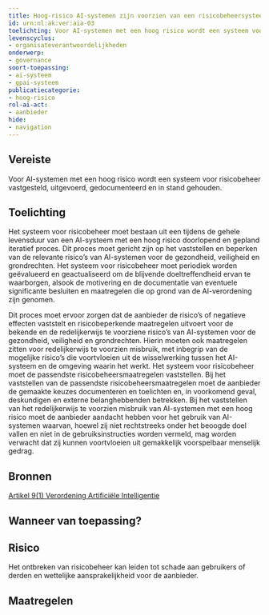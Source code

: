 ```yaml
---
title: Hoog-risico AI-systemen zijn voorzien van een risicobeheersysteem
id: urn:nl:ak:ver:aia-03
toelichting: Voor AI-systemen met een hoog risico wordt een systeem voor risicobeheer vastgesteld, uitgevoerd, gedocumenteerd en in stand gehouden.
levenscyclus:
- organisateverantwoordelijkheden
onderwerp:
- governance
soort-toepassing:
- ai-systeem
- gpai-systeem
publicatiecategorie:
- hoog-risico
rol-ai-act:
- aanbieder
hide:
- navigation
---
```


<!-- tags -->
## Vereiste

Voor AI-systemen met een hoog risico wordt een systeem voor risicobeheer vastgesteld, uitgevoerd, gedocumenteerd en in stand gehouden.

## Toelichting

Het systeem voor risicobeheer moet bestaan uit een tijdens de gehele levensduur van een AI-systeem met een hoog risico doorlopend en gepland iteratief proces.
Dit proces moet gericht zijn op het vaststellen en beperken van de relevante risico’s van AI-systemen voor de gezondheid, veiligheid en grondrechten.
Het systeem voor risicobeheer moet periodiek worden geëvalueerd en geactualiseerd om de blijvende doeltreffendheid ervan te waarborgen, alsook de motivering en de documentatie van eventuele significante besluiten en maatregelen die op grond van de AI-verordening zijn genomen.


Dit proces moet ervoor zorgen dat de aanbieder de risico’s of negatieve effecten vaststelt en risicobeperkende maatregelen uitvoert voor de bekende en de redelijkerwijs te voorziene risico’s van AI-systemen voor de gezondheid, veiligheid en grondrechten.
Hierin moeten ook maatregelen zitten voor redelijkerwijs te voorzien misbruik, met inbegrip van de mogelijke risico’s die voortvloeien uit de wisselwerking tussen het AI-systeem en de omgeving waarin het werkt.
Het systeem voor risicobeheer moet de passendste risicobeheersmaatregelen vaststellen.
Bij het vaststellen van de passendste risicobeheersmaatregelen moet de aanbieder de gemaakte keuzes documenteren en toelichten en, in voorkomend geval, deskundigen en externe belanghebbenden betrekken.
Bij het vaststellen van het redelijkerwijs te voorzien misbruik van AI-systemen met een hoog risico moet de aanbieder aandacht hebben voor het gebruik van AI-systemen waarvan, hoewel zij niet rechtstreeks onder het beoogde doel vallen en niet in de gebruiksinstructies worden vermeld, mag worden verwacht dat zij kunnen voortvloeien uit gemakkelijk voorspelbaar menselijk gedrag.

## Bronnen
[Artikel 9(1) Verordening Artificiële Intelligentie](https://eur-lex.europa.eu/legal-content/NL/TXT/HTML/?uri=OJ:L_202401689#d1e3241-1-1)

## Wanneer van toepassing?


## Risico

Het ontbreken van risicobeheer kan leiden tot schade aan gebruikers of derden en wettelijke aansprakelijkheid voor de aanbieder.


## Maatregelen
	
<!-- list_maatregelen vereiste/aia-03-risicobeheersysteem no-search no-onderwerp no-rol no-levenscyclus -->
